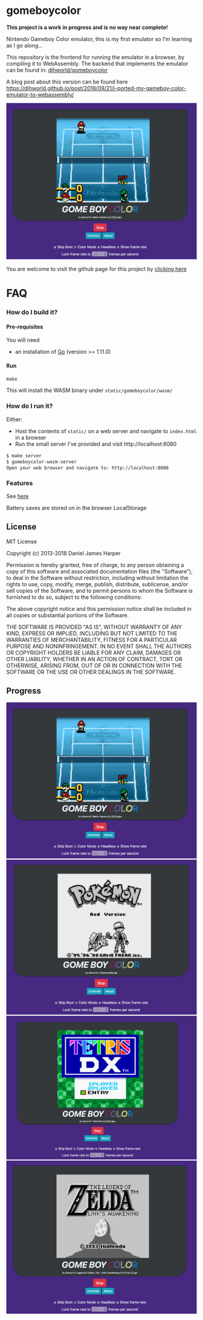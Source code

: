 gomeboycolor
============================
**This project is a work in progress and is no way near complete!**

Nintendo Gameboy Color emulator, this is my first emulator so I'm learning as I go along...

This repository is the frontend for running the emulator in a browser, by compiling it to WebAssembly. The backend that implements the emulator can be found in: [djhworld/gomeboycolor](https://github.com/djhworld/gomeboycolor)

A blog post about this version can be found here https://djhworld.github.io/post/2018/09/21/i-ported-my-gameboy-color-emulator-to-webassembly/

![mario tennis](https://github.com/djhworld/gomeboycolor-wasm/raw/master/images/mariotennis.png)

You are welcome to visit the github page for this project by [clicking here](http://djhworld.github.io/gomeboycolor)

FAQ
============================

### How do I build it?

#### Pre-requisites 

You will need 

* an installation of [Go](http://golang.org) (version >= 1.11.0)

#### Run

```
make
```

This will install the WASM binary under `static/gomeboycolor/wasm/`


### How do I run it?

Either:

* Host the contents of `static/` on a web server and navigate to `index.html` in a browser
* Run the small server I've provided and visit http://localhost:8080

```
$ make server
$ gomeboycolor-wasm-server
Open your web browser and navigate to: http://localhost:8080
```

### Features

See [here](https://github.com/djhworld/gomeboycolor#features)

Battery saves are stored on in the browser LocalStorage


License
-----------------------------

MIT License

Copyright (c) 2013-2018 Daniel James Harper

Permission is hereby granted, free of charge, to any person obtaining a copy
of this software and associated documentation files (the "Software"), to deal
in the Software without restriction, including without limitation the rights
to use, copy, modify, merge, publish, distribute, sublicense, and/or sell
copies of the Software, and to permit persons to whom the Software is
furnished to do so, subject to the following conditions:

The above copyright notice and this permission notice shall be included in all
copies or substantial portions of the Software.

THE SOFTWARE IS PROVIDED "AS IS", WITHOUT WARRANTY OF ANY KIND, EXPRESS OR
IMPLIED, INCLUDING BUT NOT LIMITED TO THE WARRANTIES OF MERCHANTABILITY,
FITNESS FOR A PARTICULAR PURPOSE AND NONINFRINGEMENT. IN NO EVENT SHALL THE
AUTHORS OR COPYRIGHT HOLDERS BE LIABLE FOR ANY CLAIM, DAMAGES OR OTHER
LIABILITY, WHETHER IN AN ACTION OF CONTRACT, TORT OR OTHERWISE, ARISING FROM,
OUT OF OR IN CONNECTION WITH THE SOFTWARE OR THE USE OR OTHER DEALINGS IN THE
SOFTWARE.

Progress
---------------------------

![mario tennis](https://github.com/djhworld/gomeboycolor-wasm/raw/master/images/mariotennis.png)
![pokemon](https://github.com/djhworld/gomeboycolor-wasm/raw/master/images/pokemon.png)
![tetrisdx](https://github.com/djhworld/gomeboycolor-wasm/raw/master/images/tetrisdx.png)
![zelda](https://github.com/djhworld/gomeboycolor-wasm/raw/master/images/zelda.png)
